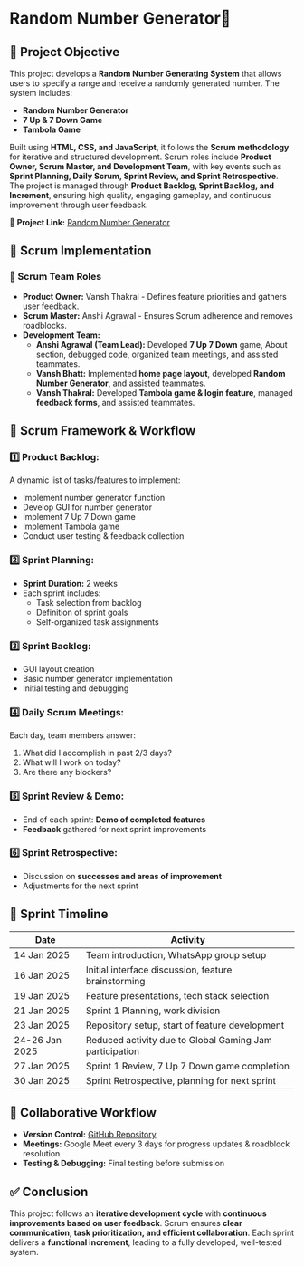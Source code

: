 #  Random Number Generator🎲

## 🎯 Project Objective
This project develops a **Random Number Generating System** that allows users to specify a range and receive a randomly generated number. The system includes:
- **Random Number Generator**
- **7 Up & 7 Down Game**
- **Tambola Game**

Built using **HTML, CSS, and JavaScript**, it follows the **Scrum methodology** for iterative and structured development. Scrum roles include **Product Owner, Scrum Master, and Development Team**, with key events such as **Sprint Planning, Daily Scrum, Sprint Review, and Sprint Retrospective**. The project is managed through **Product Backlog, Sprint Backlog, and Increment**, ensuring high quality, engaging gameplay, and continuous improvement through user feedback.

🔗 **Project Link:** [Random Number Generator](https://anshiagrawal22.github.io/RandomNumberGeneratingSystem/)

## 🔄 Scrum Implementation

### 👥 Scrum Team Roles
- **Product Owner:** Vansh Thakral - Defines feature priorities and gathers user feedback.
- **Scrum Master:** Anshi Agrawal - Ensures Scrum adherence and removes roadblocks.
- **Development Team:**
  - **Anshi Agrawal (Team Lead):** Developed **7 Up 7 Down** game, About section, debugged code, organized team meetings, and assisted teammates.
  - **Vansh Bhatt:** Implemented **home page layout**, developed **Random Number Generator**, and assisted teammates.
  - **Vansh Thakral:** Developed **Tambola game & login feature**, managed **feedback forms**, and assisted teammates.

## 📌 Scrum Framework & Workflow

### 1️⃣ Product Backlog:
A dynamic list of tasks/features to implement:
- Implement number generator function
- Develop GUI for number generator
- Implement 7 Up 7 Down game
- Implement Tambola game
- Conduct user testing & feedback collection

### 2️⃣ Sprint Planning:
- **Sprint Duration:** 2 weeks
- Each sprint includes:
  - Task selection from backlog
  - Definition of sprint goals
  - Self-organized task assignments

### 3️⃣ Sprint Backlog:
- GUI layout creation
- Basic number generator implementation
- Initial testing and debugging

### 4️⃣ Daily Scrum Meetings:
Each day, team members answer:
1. What did I accomplish in past 2/3 days?
2. What will I work on today?
3. Are there any blockers?

### 5️⃣ Sprint Review & Demo:
- End of each sprint: **Demo of completed features**
- **Feedback** gathered for next sprint improvements

### 6️⃣ Sprint Retrospective:
- Discussion on **successes and areas of improvement**
- Adjustments for the next sprint

## 📅 Sprint Timeline 
| Date         | Activity |
|-------------|----------|
| 14 Jan 2025 | Team introduction, WhatsApp group setup |
| 16 Jan 2025 | Initial interface discussion, feature brainstorming |
| 19 Jan 2025 | Feature presentations, tech stack selection |
| 21 Jan 2025 | Sprint 1 Planning, work division |
| 23 Jan 2025 | Repository setup, start of feature development |
| 24-26 Jan 2025 | Reduced activity due to Global Gaming Jam participation |
| 27 Jan 2025 | Sprint 1 Review, 7 Up 7 Down game completion |
| 30 Jan 2025 | Sprint Retrospective, planning for next sprint |

## 🤝 Collaborative Workflow
- **Version Control:** [GitHub Repository](#https://github.com/anshiagrawal22/RandomNumberGeneratingSystem)
- **Meetings:** Google Meet every 3 days for progress updates & roadblock resolution
- **Testing & Debugging:** Final testing before submission

## ✅ Conclusion
This project follows an **iterative development cycle** with **continuous improvements based on user feedback**. Scrum ensures **clear communication, task prioritization, and efficient collaboration**. Each sprint delivers a **functional increment**, leading to a fully developed, well-tested system.
